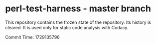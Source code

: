 # perl-test-harness - master branch

This repository contains the frozen state of the repository.
Its history is cleared. It is used only for static code
analysis with Codacy.

Commit Time: 1729135796